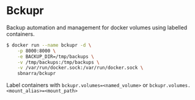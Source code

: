 # Bckupr

Backup automation and management for docker volumes using labelled containers.

```bash
$ docker run --name bckupr -d \
    -p 8000:8000 \
    -e BACKUP_DIR=/tmp/backups \
    -v /tmp/backups:/tmp/backups \
    -v /var/run/docker.sock:/var/run/docker.sock \
    sbnarra/bckupr
```

Label containers with `bckupr.volumes=<named_volume>` or `bckupr.volumes.<mount_alias>=<mount_path>`